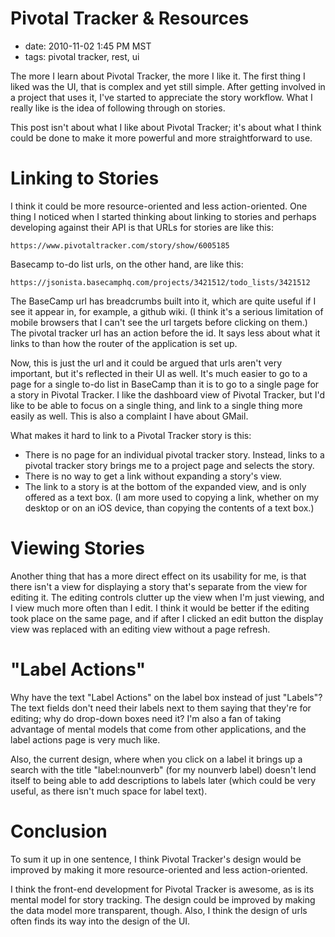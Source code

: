 # Pivotal Tracker & Resources

* date: 2010-11-02 1:45 PM MST
* tags: pivotal tracker, rest, ui

The more I learn about Pivotal Tracker, the more I like it. The first thing I liked
was the UI, that is complex and yet still simple. After getting involved in a project
that uses it, I've started to appreciate the story workflow. What I really like is
the idea of following through on stories.

This post isn't about what I like about Pivotal Tracker; it's about what I think
could be done to make it more powerful and more straightforward to use.

# Linking to Stories

I think it could be more resource-oriented and less action-oriented. One thing
I noticed when I started thinking about linking to stories and perhaps developing
against their API is that URLs for stories are like this:

    https://www.pivotaltracker.com/story/show/6005185

Basecamp to-do list urls, on the other hand, are like this:

    https://jsonista.basecamphq.com/projects/3421512/todo_lists/3421512

The BaseCamp url has breadcrumbs built into it, which are quite useful if I see
it appear in, for example, a github wiki. (I think it's a serious limitation of
mobile browsers that I can't see the url targets before clicking on them.)
The pivotal tracker url has an action before the id. It says less about what it
links to than how the router of the application is set up.

Now, this is just the url and it could be argued that urls aren't very important,
but it's reflected in their UI as well. It's much easier to go to a page for a
single to-do list in BaseCamp than it is to go to a single page for a story in
Pivotal Tracker. I like the dashboard view of Pivotal Tracker, but I'd like to
be able to focus on a single thing, and link to a single thing more easily as well.
This is also a complaint I have about GMail.

What makes it hard to link to a Pivotal Tracker story is this:

* There is no page for an individual pivotal tracker story. Instead, links to a pivotal
  tracker story brings me to a project page and selects the story.
* There is no way to get a link without expanding a story's view.
* The link to a story is at the bottom of the expanded view, and is only offered as a
  text box. (I am more used to copying a link, whether on my desktop or on an iOS
  device, than copying the contents of a text box.)

# Viewing Stories

Another thing that has a more direct effect on its usability for me, is that there
isn't a view for displaying a story that's separate from the view for editing it.
The editing controls clutter up the view when I'm just viewing, and I view much more
often than I edit. I think it would be better if the editing took place on the same
page, and if after I clicked an edit button the display view was replaced with an
editing view without a page refresh.

# "Label Actions"

Why have the text "Label Actions" on the label box instead of just "Labels"? The text
fields don't need their labels next to them saying that they're for editing; why do
drop-down boxes need it? I'm also a fan of taking advantage of mental models that come
from other applications, and the label actions page is very much like.

Also, the current design, where when you click on a label it brings up a search with
the title "label:nounverb" (for my nounverb label) doesn't lend itself to being able
to add descriptions to labels later (which could be very useful, as there isn't much
space for label text).

# Conclusion

To sum it up in one sentence, I think Pivotal Tracker's design would be improved by 
making it more resource-oriented and less action-oriented.

I think the front-end development for Pivotal Tracker is awesome, as is its mental 
model for story tracking. The design could be improved by making the data model more
transparent, though. Also, I think the design of urls often finds its way into the
design of the UI.